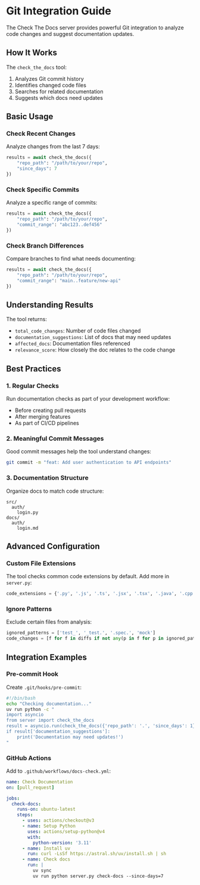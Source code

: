 # Git Integration Guide

The Check The Docs server provides powerful Git integration to analyze code changes and suggest documentation updates.

## How It Works

The `check_the_docs` tool:
1. Analyzes Git commit history
2. Identifies changed code files
3. Searches for related documentation
4. Suggests which docs need updates

## Basic Usage

### Check Recent Changes

Analyze changes from the last 7 days:

```python
results = await check_the_docs({
    "repo_path": "/path/to/your/repo",
    "since_days": 7
})
```

### Check Specific Commits

Analyze a specific range of commits:

```python
results = await check_the_docs({
    "repo_path": "/path/to/your/repo",
    "commit_range": "abc123..def456"
})
```

### Check Branch Differences

Compare branches to find what needs documenting:

```python
results = await check_the_docs({
    "repo_path": "/path/to/your/repo",
    "commit_range": "main..feature/new-api"
})
```

## Understanding Results

The tool returns:
- `total_code_changes`: Number of code files changed
- `documentation_suggestions`: List of docs that may need updates
- `affected_docs`: Documentation files referenced
- `relevance_score`: How closely the doc relates to the code change

## Best Practices

### 1. Regular Checks

Run documentation checks as part of your development workflow:
- Before creating pull requests
- After merging features
- As part of CI/CD pipelines

### 2. Meaningful Commit Messages

Good commit messages help the tool understand changes:
```bash
git commit -m "feat: Add user authentication to API endpoints"
```

### 3. Documentation Structure

Organize docs to match code structure:
```
src/
  auth/
    login.py
docs/
  auth/
    login.md
```

## Advanced Configuration

### Custom File Extensions

The tool checks common code extensions by default. Add more in `server.py`:

```python
code_extensions = {'.py', '.js', '.ts', '.jsx', '.tsx', '.java', '.cpp', '.c', '.h', '.go', '.rs', '.rb', '.php'}
```

### Ignore Patterns

Exclude certain files from analysis:

```python
ignored_patterns = ['test_', '_test.', '.spec.', 'mock']
code_changes = [f for f in diffs if not any(p in f for p in ignored_patterns)]
```

## Integration Examples

### Pre-commit Hook

Create `.git/hooks/pre-commit`:

```bash
#!/bin/bash
echo "Checking documentation..."
uv run python -c "
import asyncio
from server import check_the_docs
result = asyncio.run(check_the_docs({'repo_path': '.', 'since_days': 1}))
if result['documentation_suggestions']:
    print('Documentation may need updates!')
"
```

### GitHub Actions

Add to `.github/workflows/docs-check.yml`:

```yaml
name: Check Documentation
on: [pull_request]

jobs:
  check-docs:
    runs-on: ubuntu-latest
    steps:
      - uses: actions/checkout@v3
      - name: Setup Python
        uses: actions/setup-python@v4
        with:
          python-version: '3.11'
      - name: Install uv
        run: curl -LsSf https://astral.sh/uv/install.sh | sh
      - name: Check docs
        run: |
          uv sync
          uv run python server.py check-docs --since-days=7
```